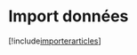 # Import données

[!include[importerarticles](importdonnees.importerarticles.autogen.md)]














































































































































